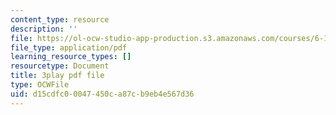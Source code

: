 ```yaml
---
content_type: resource
description: ''
file: https://ol-ocw-studio-app-production.s3.amazonaws.com/courses/6-189-multicore-programming-primer-january-iap-2007/d15cdfc00047450ca87cb9eb4e567d36_Wn3QDv-Dt3M.pdf
file_type: application/pdf
learning_resource_types: []
resourcetype: Document
title: 3play pdf file
type: OCWFile
uid: d15cdfc0-0047-450c-a87c-b9eb4e567d36
---
```

